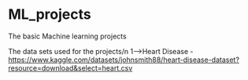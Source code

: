 # ML_projects

The basic Machine learning projects

The data sets used for the projects/n
1-->Heart Disease - https://www.kaggle.com/datasets/johnsmith88/heart-disease-dataset?resource=download&select=heart.csv
